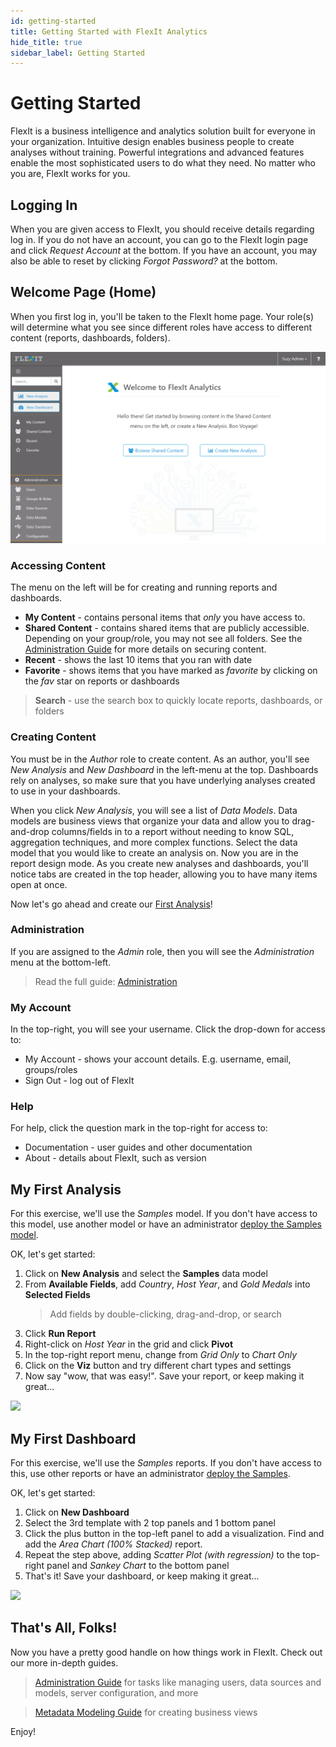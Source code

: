 ```yaml
---
id: getting-started
title: Getting Started with FlexIt Analytics
hide_title: true
sidebar_label: Getting Started
---
```


# Getting Started

FlexIt is a business intelligence and analytics solution built for everyone in your organization. Intuitive design enables business people to create analyses without training. Powerful integrations and advanced features enable the most sophisticated users to do what they need. No matter who you are, FlexIt works for you.

## Logging In
When you are given access to FlexIt, you should receive details regarding log in. If you do not have an account, you can go to the FlexIt login page and click *Request Account* at the bottom. If you have an account, you may also be able to reset by clicking *Forgot Password?* at the bottom.

## Welcome Page (Home)
When you first log in, you'll be taken to the FlexIt home page. Your role(s) will determine what you see since different roles have access to different content (reports, dashboards, folders).

![](/img/start_home.png)

### Accessing Content
The menu on the left will be for creating and running reports and dashboards.

*   **My Content** - contains personal items that *only* you have access to.
*   **Shared Content** - contains shared items that are publicly accessible. Depending on your group/role, you may not see all folders. See the [Administration Guide](administration#securing-content) for more details on securing content.
*   **Recent** - shows the last 10 items that you ran with date
*   **Favorite** - shows items that you have marked as *favorite* by clicking on the *fav* star on reports or dashboards

> **Search** - use the search box to quickly locate reports, dashboards, or folders

### Creating Content

You must be in the *Author* role to create content. As an author, you'll see *New Analysis* and *New Dashboard* in the left-menu at the top. Dashboards rely on analyses, so make sure that you have underlying analyses created to use in your dashboards.

When you click *New Analysis*, you will see a list of *Data Models*. Data models are business views that organize your data and allow you to drag-and-drop columns/fields in to a report without needing to know SQL, aggregation techniques, and more complex functions. Select the data model that you would like to create an analysis on. Now you are in the report design mode. As you create new analyses and dashboards, you'll notice tabs are created in the top header, allowing you to have many items open at once.

Now let's go ahead and create our [First Analysis](#my-first-analysis)!

### Administration

If you are assigned to the *Admin* role, then you will see the *Administration* menu at the bottom-left.
> Read the full guide: [Administration](administration)

### My Account

In the top-right, you will see your username. Click the drop-down for access to:
*   My Account - shows your account details. E.g. username, email, groups/roles
*   Sign Out - log out of FlexIt

### Help

For help, click the question mark in the top-right for access to:
*   Documentation - user guides and other documentation
*   About - details about FlexIt, such as version

## My First Analysis

For this exercise, we'll use the *Samples* model. If you don't have access to this model, use another model or have an administrator [deploy the Samples model](administration#samples).

OK, let's get started:

1.  Click on **New Analysis** and select the **Samples** data model
2.  From **Available Fields**, add *Country*, *Host Year*, and *Gold Medals* into **Selected Fields**
    > Add fields by double-clicking, drag-and-drop, or search
3.  Click **Run Report**
4.  Right-click on *Host Year* in the grid and click **Pivot**
5.  In the top-right report menu, change from *Grid Only* to *Chart Only*
6.  Click on the **Viz** button and try different chart types and settings
7.  Now say "wow, that was easy!". Save your report, or keep making it great...

<img src="/img/start_createreport.gif" />


## My First Dashboard

For this exercise, we'll use the *Samples* reports. If you don't have access to this, use other reports or have an administrator [deploy the Samples](administration#samples).

OK, let's get started:

1.  Click on **New Dashboard**
2.  Select the 3rd template with 2 top panels and 1 bottom panel
3.  Click the plus button in the top-left panel to add a visualization. Find and add the *Area Chart (100% Stacked)* report.
4.  Repeat the step above, adding *Scatter Plot (with regression)* to the top-right panel and *Sankey Chart* to the bottom panel
5.  That's it! Save your dashboard, or keep making it great...

<img src="/img/start_createdashboard.gif" />

## That's All, Folks!

Now you have a pretty good handle on how things work in FlexIt. Check out our more in-depth guides.

> [Administration Guide](administration) for tasks like managing users, data sources and models, server configuration, and more

> [Metadata Modeling Guide](datamodeling) for creating business views

Enjoy!